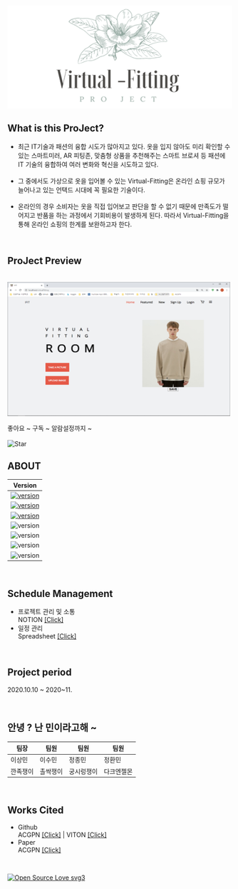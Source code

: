 <img src="/readme/logo2.png" width="800px" height="230px"></img><br/>


## What is this ProJect?
* 최근 IT기술과 패션의 융합 시도가 많아지고 있다. 옷을 입지 않아도 미리 확인할 수 있는 스마트미러, AR 피팅존, 맞춤형 상품을 추천해주는 스마트 브로셔 등 패션에 IT 기술의 융합하여 여러 변화와 혁신을 시도하고 있다.
<br></br>
* 그 중에서도 가상으로 옷을 입어볼 수 있는 Virtual-Fitting은 온라인 쇼핑 규모가 늘어나고 있는 언택드 시대에 꼭 필요한 기술이다.
<br></br>
* 온라인의 경우 소비자는 옷을 직접 입어보고 판단을 할 수 없기 때문에 만족도가 떨어지고 반품을 하는 과정에서 기회비용이 발생하게 된다. 따라서 Virtual-Fitting을 통해 온라인 쇼핑의 한계를 보완하고자 한다.
</br>

## ProJect Preview 

<br>
<img src="/readme/preview.png" width="500px" height="300px"></img>
<br/>

좋아요 ~ 구독 ~ 알람설정까지 ~ 
<br></br>
![Star](https://img.shields.io/github/stars/JEONGHWANMIN/Virtual-Fitting_ByMin?style=social) 
</br>

## ABOUT

 | Version
 | --------
 | [![version](https://img.shields.io/badge/Python-3.7.6-blue)](https://www.python.org/) 
 | [![version](https://img.shields.io/badge/Flask-1.1.1-blue)](https://flask-docs-kr.readthedocs.io/ko/latest/) 
 | [![version](https://img.shields.io/badge/Pytorch%20-1.6.0-blue)](https://pytorch.org/) 
 | ![version](https://img.shields.io/badge/ipdb-0.13.4-blue)
 | ![version](https://img.shields.io/badge/tensorboardX-2.1-blue)
 | ![version](https://img.shields.io/badge/ninja-1.10.0-blue)
 | ![version](https://img.shields.io/badge/opencv-4.1.2-blue)
</br>

## Schedule Management

* 프로젝트 관리 및 소통<br>
NOTION  [[Click]](https://www.notion.so/AI-27c20722167c456e84110791cca0771c)
* 일정 관리<br>
Spreadsheet [[Click]](https://docs.google.com/spreadsheets/u/0/d/1VYxDzwDt88ND5S6YmfKAdz-pvAp3t1nZ/edit?usp=sheets_home&ths=true)
</br>

## Project period
2020.10.10 ~ 2020~11.

</br>

## 안녕 ? 난 민이라고해 ~

팀장|팀원|팀원|팀원
---|---|---|---
이상민|이수민|정종민|정환민
깐족쟁이|촐싹쟁이|궁시렁쟁이|다크엔젤몬

</br>

## Works Cited
* Github <br>
ACGPN  [[Click]](https://github.com/switchablenorms/DeepFashion_Try_On) | VITON  [[Click]](https://github.com/xthan/VITON)
* Paper <br>
ACGPN [[Click]](https://arxiv.org/abs/2003.05863)

</br>

[![Open Source Love svg3](https://badges.frapsoft.com/os/v3/open-source.svg?v=103)](https://github.com/ellerbrock/open-source-badges/)


